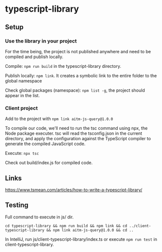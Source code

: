 # typescript-library

## Setup

### Use the library in your project

For the time being, the project is not published anywhere and need to be compiled and publish locally.

Compile: `npm run build` in the typescript-library directory. 

Publish locally: `npm link`. It creates a symbolic link to the entire folder to the global namespace

Check global packages (namespace): `npm list -g`, the project should appear in the list.

### Client project
Add to the project with `npm link aitm-js-query@1.0.0`

To compile our code, we'll need to run the tsc command using npx, the Node package executer. tsc will read the tsconfig.json 
in the current directory, and apply the configuration against the TypeScript compiler to generate the compiled JavaScript code. 

Execute: `npx tsc`

Check out build/index.js for compiled code.

## Links

https://www.tsmean.com/articles/how-to-write-a-typescript-library/

## Testing
Full command to execute in js/ dir. 
```
cd typescript-library && npm run build && npm link && cd ../client-typescript-library && npm link aitm-js-query@1.0.0 && cd ..
```

In IntelliJ, run js/client-typescript-library/index.ts or execute `npm run test` in client-typescript-library.
